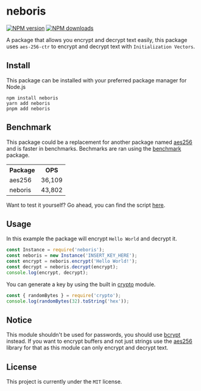 # neboris
<p>
  <a href="https://www.npmjs.com/package/neboris"><img src="https://img.shields.io/npm/v/neboris?maxAge=3600" alt="NPM version" /></a>
  <a href="https://www.npmjs.com/package/neboris"><img src="https://img.shields.io/npm/dt/neboris?maxAge=3600" alt="NPM downloads" /></a>
</p>

A package that allows you encrypt and decrypt text easily, this package uses `aes-256-ctr` to encrypt and decrypt text with `Initialization Vectors`.

## Install
This package can be installed with your preferred package manager for Node.js
```shell
npm install neboris
yarn add neboris
pnpm add neboris
```

## Benchmark
This package could be a replacement for another package named [aes256](https://npmjs.com/package/aes256) and is faster in benchmarks. Bechmarks are ran using the [benchmark](https://npmjs.com/package/benchmark) package.

<table>
	<tr>
		<th>Package</th>
		<th>OPS</th>
 	</tr>
 	<tr>
  		<td>aes256</td>
   		<td>36,109</td>
 	</tr>
	<tr>
  		<td>neboris</td>
   		<td>43,802</td>
 	</tr>
 	</tr>
</table>

Want to test it yourself? Go ahead, you can find the script [here](https://github.com/dubfib/neboris/blob/main/test.js).

## Usage
In this example the package will encrypt `Hello World` and decrypt it.
```js
const Instance = require('neboris');
const neboris = new Instance('INSERT_KEY_HERE');
const encrypt = neboris.encrypt('Hello World!');
const decrypt = neboris.decrypt(encrypt);
console.log(encrypt, decrypt);
```
You can generate a key by using the built in [crypto](https://nodejs.org/api/crypto.html) module.
```js
const { randomBytes } = require('crypto');
console.log(randomBytes(32).toString('hex'));
```

## Notice
This module shouldn't be used for passwords, you should use [bcrypt](https://www.npmjs.com/package/bcrypt) instead. If you want to encrypt buffers and not just strings use the [aes256](https://www.npmjs.com/package/aes256) library for that as this module can only encrypt and decrypt text.

## License
This project is currently under the `MIT` license.

